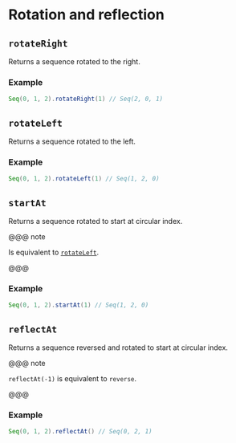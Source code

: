 # Rotation and reflection

## `rotateRight`

Returns a sequence rotated to the right.

### Example

```scala
Seq(0, 1, 2).rotateRight(1) // Seq(2, 0, 1)
```

## `rotateLeft`

Returns a sequence rotated to the left.

### Example

```scala
Seq(0, 1, 2).rotateLeft(1) // Seq(1, 2, 0)
```

## `startAt`

Returns a sequence rotated to start at circular index.

@@@ note

Is equivalent to [`rotateLeft`](rotation-reflection.html#rotateleft).

@@@

### Example

```scala
Seq(0, 1, 2).startAt(1) // Seq(1, 2, 0)
```

## `reflectAt`

Returns a sequence reversed and rotated to start at circular index.

@@@ note

`reflectAt(-1)` is equivalent to `reverse`.

@@@

### Example

```scala
Seq(0, 1, 2).reflectAt() // Seq(0, 2, 1)
```
